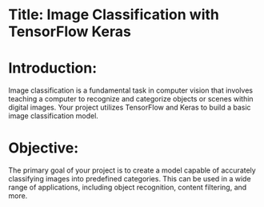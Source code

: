 # Title: Image Classification with TensorFlow Keras

# Introduction:
Image classification is a fundamental task in computer vision that involves teaching a computer to recognize and categorize objects or scenes within digital images. Your project utilizes TensorFlow and Keras to build a basic image classification model.

# Objective:
The primary goal of your project is to create a model capable of accurately classifying images into predefined categories. This can be used in a wide range of applications, including object recognition, content filtering, and more.
